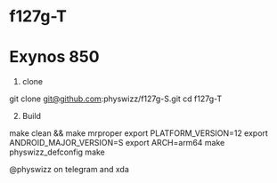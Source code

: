 
# f127g-T
Exynos 850
==========


1. clone

git clone git@github.com:physwizz/f127g-S.git
cd f127g-T


2. Build

make clean && make mrproper
export PLATFORM_VERSION=12
export ANDROID_MAJOR_VERSION=S
export ARCH=arm64
make physwizz_defconfig
make


@physwizz on telegram and xda
